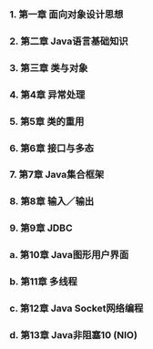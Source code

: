 ### 1. 第一章 面向对象设计思想
### 2. 第二章 Java语言基础知识
### 3. 第三章 类与对象

### 4. 第4章 异常处理
### 5. 第5章 类的重用
### 6. 第6章 接口与多态
### 7. 第7章 Java集合框架
### 8. 第8章 输入／输出
### 9. 第9章 JDBC
### a. 第10章 Java图形用户界面
### b. 第11章 多线程
### c. 第12章 Java Socket网络编程
### d. 第13章 Java非阻塞10 (NIO)